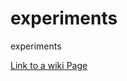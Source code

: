 experiments
===========

experiments

[Link to a wiki Page](wiki/Showing-an-animated-GIF-that-links-to-a-full-browser-Youtube-video)
